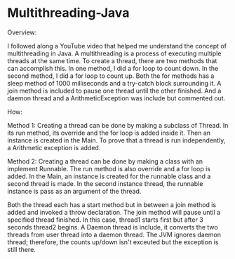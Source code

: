 # Multithreading-Java

Overview:

I followed along a YouTube video that helped me understand the concept of multithreading in Java.
A multithreading is a process of executing multiple threads at the same time.
To create a thread, there are two methods that can accomplish this. In one method, I did a for 
loop to count down. In the second method, I did a for loop to count up. 
Both the for methods has a sleep method of 1000 milliseconds and a try-catch block surrounding it. 
A join method is included to pause one thread until the other finished. And a daemon thread and a
ArithmeticException was include but commented out. 

How:

Method 1:
Creating a thread can be done by making a subclass of Thread. In its run method,
its override and the for loop is added inside it. Then an instance is created in the Main. 
To prove that a thread is run independently, a Arithmetic exception is added. 

Method 2:
Creating a thread can be done by making a class with an implement Runnable.
The run method is also override and a for loop is added.
In the Main, an instance is created for the runnable class and a second thread is made.
In the second instance thread, the runnable instance is pass as an argument of the thread. 

Both the thread each has a start method but in between a join method is added and invoked a throw declaration.
The join method will pause until a specified thread finished. In this case,
thread1 starts first but after 3 seconds thread2 begins. A Daemon thread
is include, it converts the two threads from user thread into a daemon thread.
The JVM ignores daemon thread; therefore, the counts up/down isn't exceuted
but the exception is still there. 
